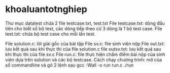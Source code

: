 # khoaluantotnghiep
Thư mục datatest chứa 2 file testcase.txt, test.txt
  File testcase.txt: dòng đầu tiên cho biết số bộ test, các dòng tiếp theo cứ 3 dòng là 1 bộ test case.
  File test.txt: chứa bộ test case cho mỗi lần test.

File solution.c: lời giải gốc của bài tập
File sv.c: file sinh viên nộp
File out.txt: lưu kết quả sau khi thực thi của file solution.c
file outsv.txt: lưu kết quả sau khi thực thi của file sv.c
File run.c: file thực hiện chấm điểm bài nộp của sinh viên dựa trên solution và các bộ testcase.
Cách chạy chương trình: mở của sổ commandline và gõ 2 lệnh sau
  gcc -Wall -o run run.c
  ./run
